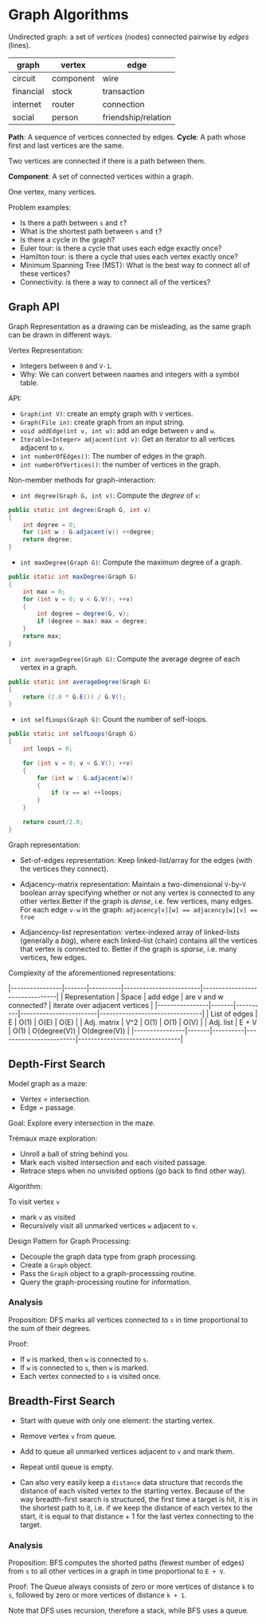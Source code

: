 # Graph Algorithms

Undirected graph: a set of *vertices* (nodes) connected pairwise by *edges* (lines).

| graph     | vertex | edge |
|-----------|--------|------|
| circuit   | component | wire |
| financial | stock | transaction |
| internet  | router | connection |
| social    | person | friendship/relation|

__Path__: A sequence of vertices connected by edges.
__Cycle__: A path whose first and last vertices are the same.

Two vertices are connected if there is a path between them.

__Component__: A set of connected vertices within a graph.

One vertex, many vertices.

Problem examples:

+ Is there a path between `s` and `t`?
+ What is the shortest path between `s` and `t`?
+ Is there a cycle in the graph?
+ Euler tour: is there a cycle that uses each edge exactly once?
+ Hamilton tour: is there a cycle that uses each vertex exactly once?
+ Minimum Spanning Tree (MST): What is the best way to connect all of these vertices?
+ Connectivity: is there a way to connect all of the vertices?

## Graph API

Graph Representation as a drawing can be misleading, as the same graph can be drawn in different ways.

Vertex Representation:
+ Integers between `0` and `V-1`.
+ Why: We can convert between naames and integers with a symbol table.

API:

- `Graph(int V)`: create an empty graph with `V` vertices.
- `Graph(File in)`: create graph from an input string.
- `void addEdge(int v, int w)`: add an edge between `v` and `w`.
- `Iterable<Integer> adjacent(int v)`: Get an iterator to all vertices adjacent to `v`.
- `int numberOfEdges()`: The number of edges in the graph.
- `int numberOfVertices()`: the number of vertices in the graph.

Non-member methods for graph-interaction:

- `int degree(Graph G, int v)`: Compute the *degree* of `v`:

```Java
public static int degree(Graph G, int v)
{
	int degree = 0;
	for (int w : G.adjacent(v)) ++degree;
	return degree;
}
```

- `int maxDegree(Graph G)`: Compute the maximum degree of a graph.

```Java
public static int maxDegree(Graph G)
{
	int max = 0;
	for (int v = 0; v < G.V(); ++v)
	{
		int degree = degree(G, v);
		if (degree > max) max = degree;
	}
	return max;
}
```

- `int averageDegree(Graph G)`: Compute the average degree of each vertex in a graph.

```Java
public static int averageDegree(Graph G)
{
	return (2.0 * G.E()) / G.V();	
}
```

- `int selfLoops(Graph G)`: Count the number of self-loops.

```Java
public static int selfLoops(Graph G)
{
	int loops = 0;

	for (int v = 0; v < G.V(); ++v)
	{
		for (int w : G.adjacent(w))
		{
			if (v == w) ++loops;
		}
	}

	return count/2.0;
}
```

Graph representation:

+ Set-of-edges representation: Keep linked-list/array for the edges (with the vertices they connect).

+ Adjacency-matrix representation: Maintain a two-dimensional `V`-by-`V` boolean array specifying whether or not any vertex is connected to any other vertex.Better if the graph is *dense*, i.e. few vertices, many edges. For each edge `v-w` in the graph: `adjacency[v][w] == adjacency[w][v] == true`

+ Adjancency-list representation: vertex-indexed array of linked-lists (generally a *bag*), where each linked-list (chain) contains all the vertices that vertex is connected to. Better if the graph is *sparse*, i.e. many vertices, few edges.


Complexity of the aforementioned representations:

|----------------|-------|----------|------------------------|--------------------------------|
| Representation | Space | add edge | are v and w connected? | iterate over adjacent vertices |
|----------------|-------|----------|------------------------|--------------------------------|
| List of edges  |   E   |   O(1)   |         O(E)           |               O(E)		      |
| Adj. matrix    |  V^2  |   O(1)   |         O(1)		     |               O(V)             |
| Adj. list      | E + V |   O(1)   |      O(degree(V))      |            O(degree(V))		  |
|----------------|-------|----------|------------------------|--------------------------------|

## Depth-First Search

Model graph as a maze:
+ Vertex = intersection.
+ Edge = passage.

Goal: Explore every intersection in the maze.

Trémaux maze exploration:

+ Unroll a ball of string behind you.
+ Mark each visited intersection and each visited passage.
+ Retrace steps when no unvisited options (go back to find other way).

Algorithm:

To visit vertex `v`
+ mark `v` as visited
+ Recursively visit all unmarked vertices `w` adjacent to `v`.

Design Pattern for Graph Processing:

+ Decouple the graph data type from graph processing.
+ Create a `Graph` object.
+ Pass the `Graph` object to a graph-processsing routine.
+ Query the graph-processing routine for information.

### Analysis

Proposition: DFS marks all vertices connected to `s` in time proportional to the sum of their degrees.

Proof:

+ If `w` is marked, then `w` is connected to `s`.
+ If `w` is connected to `s`, then `w` is marked.
+ Each vertex connected to `s` is visited once.

## Breadth-First Search

+ Start with queue with only one element: the starting vertex.
+ Remove vertex `v` from queue.
+ Add to queue all unmarked vertices adjacent to `v` and mark them.
+ Repeat until queue is empty.

+ Can also very easily keep a `distance` data structure that records the distance of each visited vertex to the starting vertex. Because of the way breadth-first search is structured, the first time a target is hit, it is in the shortest path to it, i.e. if we keep the distance of each vertex to the start, it is equal to that distance + 1 for the last vertex connecting to the target.

### Analysis

Proposition: BFS computes the shorted paths (fewest number of edges) from `s` to all other vertices in a graph in time proportional to `E + V`.

Proof: The Queue always consists of zero or more vertices of distance `k` to `s`, followed by zero or more vertices of distance `k + 1`.

Note that DFS uses recursion, therefore a stack, while BFS uses a queue.




